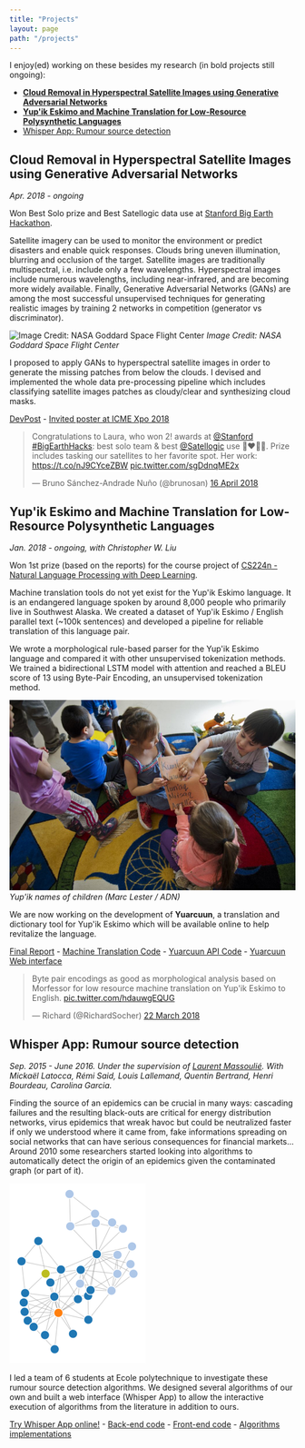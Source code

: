 ```yaml
---
title: "Projects"
layout: page
path: "/projects"
---
```

I enjoy(ed) working on these besides my research (in bold projects still ongoing):
* __[Cloud Removal in Hyperspectral Satellite Images using Generative Adversarial Networks](#cloud-removal-in-hyperspectral-satellite-images-using-generative-adversarial-networks)__
* __[Yup'ik Eskimo and Machine Translation for Low-Resource Polysynthetic Languages](#yup'ik-eskimo-and-machine-translation-for-low-resource-polysynthetic-languages)__
* [Whisper App: Rumour source detection](#whisper-app-rumour-source-detection)

## Cloud Removal in Hyperspectral Satellite Images using Generative Adversarial Networks
*Apr. 2018 - ongoing*

Won Best Solo prize and Best Satellogic data use at [Stanford Big Earth Hackathon](https://bigearthhacks.stanford.edu/).

Satellite imagery can be used to monitor the environment or predict disasters and enable quick responses. Clouds bring uneven illumination, blurring and occlusion of the target. Satellite images are traditionally multispectral, i.e. include only a few wavelengths. Hyperspectral images include numerous wavelengths, including near-infrared, and are becoming more widely available. Finally, Generative Adversarial Networks (GANs) are among the most successful unsupervised techniques for generating realistic images by training 2 networks in competition (generator vs discriminator).

![Image Credit:
NASA Goddard Space Flight Center](./lakeeriebloom_800.jpg)
*Image Credit:
NASA Goddard Space Flight Center*

I proposed to apply GANs to hyperspectral satellite images in order to generate the missing patches from below the clouds. I devised and implemented the whole data pre-processing pipeline which includes classifying satellite images patches as cloudy/clear and synthesizing cloud masks.

[DevPost](https://devpost.com/software/kumo-san) -
[Invited poster at ICME Xpo 2018](http://stanford.edu/~ldomine/ICME_LDomine.pdf)

<blockquote class="twitter-tweet" data-lang="en-gb"><p lang="en" dir="ltr">Congratulations to Laura, who won 2! awards at <a href="https://twitter.com/Stanford?ref_src=twsrc%5Etfw">@Stanford</a> <a href="https://twitter.com/hashtag/BigEarthHacks?src=hash&amp;ref_src=twsrc%5Etfw">#BigEarthHacks</a>: best solo team &amp; best <a href="https://twitter.com/Satellogic?ref_src=twsrc%5Etfw">@Satellogic</a> use 👏♥️👩‍💻. Prize includes tasking our satellites to her favorite spot. Her work:  <a href="https://t.co/nJ9CYceZBW">https://t.co/nJ9CYceZBW</a> <a href="https://t.co/sgDdnqME2x">pic.twitter.com/sgDdnqME2x</a></p>&mdash; Bruno Sánchez-Andrade Nuño (@brunosan) <a href="https://twitter.com/brunosan/status/985694650231996416?ref_src=twsrc%5Etfw">16 April 2018</a></blockquote>
<script async src="https://platform.twitter.com/widgets.js" charset="utf-8"></script>


## Yup'ik Eskimo and Machine Translation for Low-Resource Polysynthetic Languages
*Jan. 2018 - ongoing, with Christopher W. Liu*

Won 1st prize (based on the reports) for the course project of [CS224n - Natural Language Processing with Deep Learning](http://cs224n.stanford.edu).

Machine translation tools do not yet exist for the Yup'ik Eskimo language. It is an endangered language spoken by around 8,000 people who primarily live in Southwest Alaska. We created a dataset of Yup'ik Eskimo / English parallel text (~100k sentences) and developed a pipeline for reliable translation of this language pair.

We wrote a morphological rule-based parser for the Yup'ik Eskimo language and compared it with other unsupervised tokenization methods. We trained a bidirectional LSTM model with attention and reached a BLEU score of 13 using Byte-Pair Encoding, an unsupervised tokenization method.

![Students](./yupik.jpg)
*Yup'ik names of children  (Marc Lester / ADN)*

We are now working on the development of **Yuarcuun**, a translation and dictionary tool for Yup'ik Eskimo which will be available online to help revitalize the language.



[Final Report](http://web.stanford.edu/class/cs224n/reports/6907893.pdf) -
[Machine Translation Code](https://github.com/cwtliu/yupik-mt) -
[Yuarcuun API Code](https://github.com/Temigo/yuarcuun-api) -
[Yuarcuun Web interface](https://github.com/Temigo/yuarcuun-web)

<blockquote class="twitter-tweet" data-lang="en-gb"><p lang="en" dir="ltr">Byte pair encodings as good as morphological analysis based on Morfessor for low resource machine translation on Yup&#39;ik Eskimo to English. <a href="https://t.co/hdauwgEQUG">pic.twitter.com/hdauwgEQUG</a></p>&mdash; Richard (@RichardSocher) <a href="https://twitter.com/RichardSocher/status/976647886099263488?ref_src=twsrc%5Etfw">22 March 2018</a></blockquote>
<script async src="https://platform.twitter.com/widgets.js" charset="utf-8"></script>


## Whisper App: Rumour source detection
*Sep. 2015 - June 2016. Under the supervision of [Laurent Massoulié](http://pages.saclay.inria.fr/laurent.massoulie/index.htm). With Mickaël Latocca, Rémi Said, Louis Lallemand, Quentin Bertrand, Henri Bourdeau, Carolina Garcia.*

Finding the source of an epidemics can be crucial in many ways: cascading failures and the resulting black-outs are critical for energy distribution networks, virus epidemics that wreak havoc but could be neutralized faster if only we understood where it came from, fake informations spreading on social networks that can have serious consequences for financial markets... Around 2010 some researchers started looking into algorithms to automatically detect the origin of an epidemics given the contaminated graph (or part of it).

![Whisper App](./graph1.png)

I led a team of 6 students at Ecole polytechnique to investigate these rumour source detection algorithms. We designed several algorithms of our own and built a web interface (Whisper App) to allow the interactive execution of algorithms from the literature in addition to ours.



[Try Whisper App online!](http://temigo.pythonanywhere.com/#/) -
[Back-end code](https://github.com/Temigo/whisper-app) -
[Front-end code](https://github.com/Temigo/whisper-app-client) -
[Algorithms implementations](https://github.com/Temigo/whisper)
